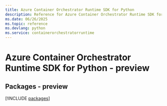 ```yaml
---
title: Azure Container Orchestrator Runtime SDK for Python
description: Reference for Azure Container Orchestrator Runtime SDK for Python
ms.date: 06/26/2025
ms.topic: reference
ms.devlang: python
ms.service: containerorchestratorruntime
---
```

# Azure Container Orchestrator Runtime SDK for Python - preview
## Packages - preview
[!INCLUDE [packages](container-orchestrator-runtime-index.md)]